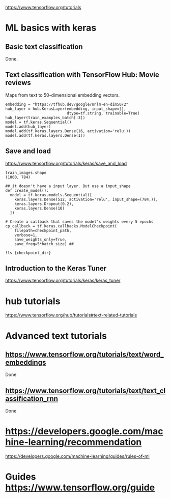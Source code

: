 https://www.tensorflow.org/tutorials
# ML basics with keras 

## Basic text classification
Done.

## Text classification with TensorFlow Hub: Movie reviews
Maps from text to 50-dimensional embedding vectors.

```
embedding = "https://tfhub.dev/google/nnlm-en-dim50/2"
hub_layer = hub.KerasLayer(embedding, input_shape=[], 
                           dtype=tf.string, trainable=True)
hub_layer(train_examples_batch[:3])
model = tf.keras.Sequential()
model.add(hub_layer)
model.add(tf.keras.layers.Dense(16, activation='relu'))
model.add(tf.keras.layers.Dense(1))
```

## Save and load
https://www.tensorflow.org/tutorials/keras/save_and_load
```
train_images.shape
(1000, 784)

## it doesn't have a input layer. But use a input_shape
def create_model():
  model = tf.keras.models.Sequential([
    keras.layers.Dense(512, activation='relu', input_shape=(784,)),
    keras.layers.Dropout(0.2),
    keras.layers.Dense(10)
  ])

# Create a callback that saves the model's weights every 5 epochs
cp_callback = tf.keras.callbacks.ModelCheckpoint(
    filepath=checkpoint_path, 
    verbose=1, 
    save_weights_only=True,
    save_freq=5*batch_size) ## 
    
!ls {checkpoint_dir}
```

## Introduction to the Keras Tuner
https://www.tensorflow.org/tutorials/keras/keras_tuner

# hub tutorials
https://www.tensorflow.org/hub/tutorials#text-related-tutorials

# Advanced text tutorials

## https://www.tensorflow.org/tutorials/text/word_embeddings
Done

## https://www.tensorflow.org/tutorials/text/text_classification_rnn
Done

# https://developers.google.com/machine-learning/recommendation
https://developers.google.com/machine-learning/guides/rules-of-ml

# Guides https://www.tensorflow.org/guide

